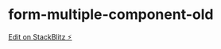 # form-multiple-component-old

[Edit on StackBlitz ⚡️](https://stackblitz.com/edit/form-multiple-component-mxjfmf)